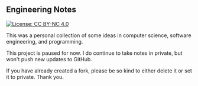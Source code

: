 ## Engineering Notes

[![License: CC BY-NC 4.0](https://img.shields.io/badge/License-CC%20BY--NC%204.0-lightgrey.svg)](https://creativecommons.org/licenses/by-nc/4.0/)

This was a personal collection of some ideas in computer science, software engineering, and programming. 

This project is paused for now. I do continue to take notes in private, but won't push new updates to GitHub. 

If you have already created a fork, please be so kind to either delete it or set it to private. Thank you.
